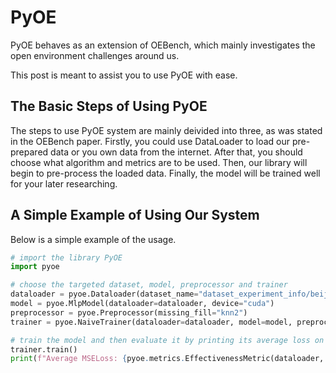 # PyOE

PyOE behaves as an extension of OEBench, which mainly investigates the open environment challenges around us.

This post is meant to assist you to use PyOE with ease.

## The Basic Steps of Using PyOE

The steps to use PyOE system are mainly deivided into three, as was stated in the OEBench paper. Firstly, you could use DataLoader to load our pre-prepared data or you own data from the internet. After that, you should choose what algorithm and metrics are to be used. Then, our library will begin to pre-process the loaded data. Finally, the model will be trained well for your later researching.

## A Simple Example of Using Our System

Below is a simple example of the usage.

```python
# import the library PyOE
import pyoe

# choose the targeted dataset, model, preprocessor and trainer
dataloader = pyoe.Dataloader(dataset_name="dataset_experiment_info/beijingPM2.5")
model = pyoe.MlpModel(dataloader=dataloader, device="cuda")
preprocessor = pyoe.Preprocessor(missing_fill="knn2")
trainer = pyoe.NaiveTrainer(dataloader=dataloader, model=model, preprocessor=preprocessor, epochs=16)

# train the model and then evaluate it by printing its average loss on the dataset
trainer.train()
print(f"Average MSELoss: {pyoe.metrics.EffectivenessMetric(dataloader, model).measure()}")
```
